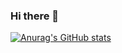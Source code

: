 ### Hi there 👋

[![Anurag's GitHub stats](https://github-readme-stats.vercel.app/api?username=victor11555&show_icons=true&theme=dark)](https://github.com/anuraghazra/github-readme-stats)
